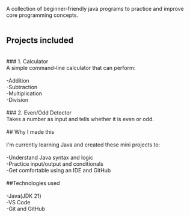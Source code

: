 A collection of beginner-friendly java programs to practice and improve core programming concepts.<br>
<br>
## Projects included<br>
<br>
### 1. Calculator<br>
A simple command-line calculator that can perform:<br>
<br>
-Addition<br>
-Subtraction<br>
-Multiplication<br>
-Division<br>
<br>
### 2. Even/Odd Detector<br>
Takes a number as input and tells whether it is even or odd.<br>
<br>
## Why I made this<br>
<br>
I'm currently learning Java and created these mini projects to:<br>
<br>
-Understand Java syntax and logic<br>
-Practice input/output and conditionals<br>
-Get comfortable using an IDE and GitHub<br>
<br>
##Technologies used<br>
<br>
-Java(JDK 21)<br>
-VS Code<br>
-Git and GitHub<br>



